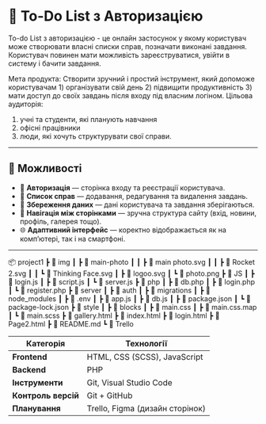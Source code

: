 # 📝 To-Do List з Авторизацією

To-do List з авторизацією - це онлайн застосунок у якому користувач може створювати власні списки справ, позначати виконані завдання. Користувач повинен мати можливість зареєструватися, увійти в систему і бачити завдання.

Мета продукта: Створити зручний і простий інструмент, який допоможе користувачам 1) організувати свій день 2) підвищити продуктивність 3) мати доступ до своїх завдань після входу під власним логіном.
Цільова аудиторія: 
1) учні та студенти, які планують навчання
2) офісні працівники
3) люди, які хочуть структурувати свої справи. 

---

## 🚀 Можливості

- 🔐 **Авторизація** — сторінка входу та реєстрації користувача.  
- 📝 **Список справ** — додавання, редагування та видалення завдань.  
- 💾 **Збереження даних** — дані користувача та завдання зберігаються.  
- 🧭 **Навігація між сторінками** — зручна структура сайту (вхід, новини, профіль, галерея тощо).  
- 🌐 **Адаптивний інтерфейс** — коректно відображається як на комп’ютері, так і на смартфоні.

---

📦 project1
 ┣ 📂 img
 ┃ ┣ 📂 main-photo
 ┃ ┃ ┣ 📄 main photo.svg
 ┃ ┃ ┣ 📄 Rocket 2.svg
 ┃ ┃ ┗ 📄 Thinking Face.svg
 ┃ ┣ 📄 logoo.svg
 ┃ ┗ 📄 photo.png
 ┣ 📂 JS
 ┃ ┣ 📄 login.js
 ┃ ┣ 📄 script.js
 ┃ ┗ 📄 server.js
 ┣ 📂 php
 ┃ ┣ 📄 db.php
 ┃ ┣ 📄 login.php
 ┃ ┗ 📄 register.php
 ┣ 📂 server
 ┃ ┣ 📂 auth
 ┃ ┣ 📂 migrations
 ┃ ┣ 📂 node_modules
 ┃ ┣ 📄 .env
 ┃ ┣ 📄 app.js
 ┃ ┣ 📄 db.js
 ┃ ┣ 📄 package.json
 ┃ ┗ 📄 package-lock.json
 ┣ 📂 style
 ┃ ┣ 📂 blocks
 ┃ ┣ 📄 main.css
 ┃ ┣ 📄 main.css.map
 ┃ ┗ 📄 main.scss
 ┣ 📄 gallery.html
 ┣ 📄 index.html
 ┣ 📄 login.html
 ┣ 📄 Page2.html
 ┣ 📄 README.md
 ┗ 📄 Trello


| Категорія           | Технології                      |
| ------------------- | ------------------------------- |
| **Frontend**        | HTML, CSS (SCSS), JavaScript    |
| **Backend**         | PHP                             |
| **Інструменти**     | Git, Visual Studio Code         |
| **Контроль версій** | Git + GitHub                    |
| **Планування**      | Trello, Figma (дизайн сторінок) |

